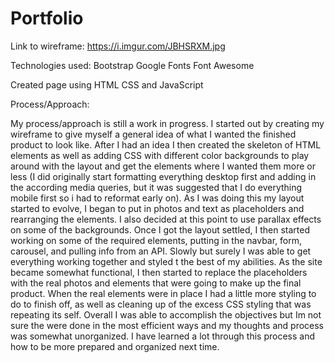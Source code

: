 # Portfolio
Link to wireframe: https://i.imgur.com/JBHSRXM.jpg

Technologies used:
Bootstrap
Google Fonts
Font Awesome

Created page using HTML CSS and JavaScript

Process/Approach:

My process/approach is still a work in progress. I started out by creating my wireframe to give myself a general idea of what I wanted the finished product to look like. After I had an idea I then created the skeleton of HTML elements as well as adding CSS with different color backgrounds to play around with the layout and get the elements where I wanted them more or less (I did originally start formatting everything desktop first and adding in the according media queries, but it was suggested that I do everything mobile first so i had to reformat early on). As I was doing this my layout started to evolve, I began to put in photos and text as placeholders and rearranging the elements. I also decided at this point to use parallax effects on some of the backgrounds. Once I got the layout settled, I then started working on some of the required elements, putting in the navbar, form, carousel, and pulling info from an API. Slowly but surely I was able to get everything working together and styled t the best of my abilities. As the site became somewhat functional, I then started to replace the placeholders with the real photos and elements that were going to make up the final product. When the real elements were in place I had a little more styling to do to finish off, as well as cleaning up of the excess CSS styling that was repeating its self. Overall I was able to accomplish the objectives but Im not sure the were done in the most efficient ways and my thoughts and process was somewhat unorganized. I have learned a lot through this process and how to be more prepared and organized next time.
